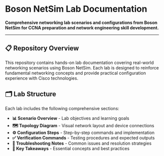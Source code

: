 # Boson NetSim Lab Documentation

**Comprehensive networking lab scenarios and configurations from Boson NetSim for CCNA preparation and network engineering skill development.**

---

## 📋 Repository Overview

This repository contains hands-on lab documentation covering real-world networking scenarios using Boson NetSim. Each lab is designed to reinforce fundamental networking concepts and provide practical configuration experience with Cisco technologies.

## 🗂️ Lab Structure

Each lab includes the following comprehensive sections:

- **📊 Scenario Overview** - Lab objectives and learning goals
- **🗺️ Topology Diagram** - Visual network layout and device connections  
- **⚙️ Configuration Steps** - Step-by-step commands and implementation
- **✅ Verification Commands** - Testing procedures and expected outputs
- **🔧 Troubleshooting Notes** - Common issues and resolution strategies
- **🎯 Key Takeaways** - Essential concepts and best practices
